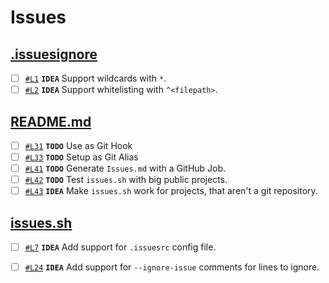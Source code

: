 # Issues

## [.issuesignore](.issuesignore)

- [ ] [`#L1`](.issuesignore#L1) **`IDEA`** Support wildcards with `*`.
- [ ] [`#L2`](.issuesignore#L2) **`IDEA`** Support whitelisting with `^<filepath>`.

## [README.md](README.md)

- [ ] [`#L31`](README.md#L31) **`TODO`** Use as Git Hook
- [ ] [`#L33`](README.md#L33) **`TODO`** Setup as Git Alias
- [ ] [`#L41`](README.md#L41) **`TODO`** Generate `Issues.md` with a GitHub Job.
- [ ] [`#L42`](README.md#L42) **`TODO`** Test `issues.sh` with big public projects.
- [ ] [`#L43`](README.md#L43) **`IDEA`** Make `issues.sh` work for projects, that aren't a git repository.

## [issues.sh](issues.sh)

- [ ] [`#L7`](issues.sh#L7) **`IDEA`** Add support for `.issuesrc` config file.
- [ ] [`#L24`](issues.sh#L24) **`IDEA`** Add support for `--ignore-issue` comments for lines to ignore.

